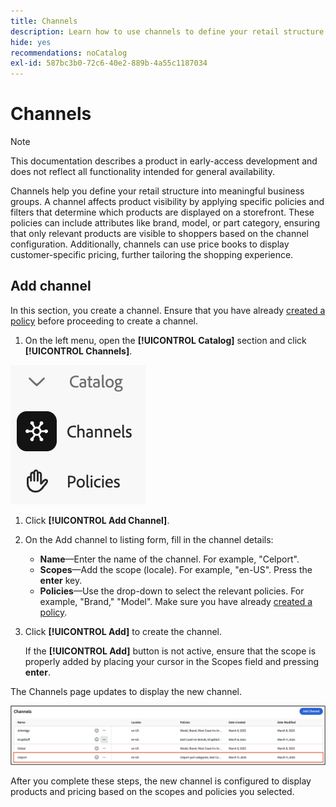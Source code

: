 ```yaml
---
title: Channels
description: Learn how to use channels to define your retail structure into meaningful business groups.
hide: yes
recommendations: noCatalog
exl-id: 587bc3b0-72c6-40e2-889b-4a55c1187034
---
```

# Channels

>[!NOTE]
>
>This documentation describes a product in early-access development and does not reflect all functionality intended for general availability.

Channels help you define your retail structure into meaningful business groups. A channel affects product visibility by applying specific policies and filters that determine which products are displayed on a storefront. These policies can include attributes like brand, model, or part category, ensuring that only relevant products are visible to shoppers based on the channel configuration. Additionally, channels can use price books to display customer-specific pricing, further tailoring the shopping experience.

## Add channel

In this section, you create a channel. Ensure that you have already [created a policy](./policies.md) before proceeding to create a channel.

1. On the left menu, open the **[!UICONTROL Catalog]** section and click **[!UICONTROL Channels]**.

  ![Channels](../assets/channels.png)

1. Click **[!UICONTROL Add Channel]**. ​

1. On the Add channel to listing form, fill in the channel details:

    * **Name**—Enter the name of the channel. For example, "Celport". ​
    * **Scopes**—Add the scope (locale). For example, "en-US". Press the **enter** key.
    * **Policies**—Use the drop-down to select the relevant policies. For example, "Brand," "Model". ​Make sure you have already [created a policy](./policies.md).

1. Click **[!UICONTROL Add]** to create the channel. ​

    If the **[!UICONTROL Add]** button is not active, ensure that the scope is properly added by placing your cursor in the Scopes field and  pressing **enter**. ​

  The Channels page updates to display the new channel.​

  ![Updated Channels Page](../assets/updated-channels-list.png)

After you complete these steps, the new channel is configured to display products and pricing based on the scopes and policies you selected.
